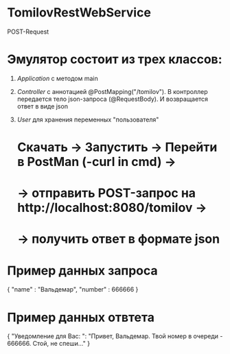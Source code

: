 # TomilovRestWebService
POST-Request

# Эмулятор состоит из трех классов:
1. *Application* с методом main
2. *Controller* с аннотацией @PostMapping("/tomilov").
   В контроллер передается тело json-запроса (@RequestBody).
   И возвращается ответ в виде json
3. *User* для хранения переменных "пользователя"

   # Скачать -> Запустить -> Перейти в PostMan (-curl in cmd) ->
   #  -> отправить POST-запрос на http://localhost:8080/tomilov ->
   #  -> получить ответ в формате json

# Пример данных запроса
  {
   "name" : "Вальдемар",
   "number" : 666666
  }

# Пример данных отвтета
  {
   "Уведомление для Вас: ": "Привет, Вальдемар. Твой номер в очереди - 666666. Стой, не спеши..."
  }
